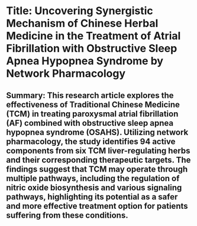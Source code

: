 # Title: Uncovering Synergistic Mechanism of Chinese Herbal Medicine in the Treatment of Atrial Fibrillation with Obstructive Sleep Apnea Hypopnea Syndrome by Network Pharmacology

## Summary: This research article explores the effectiveness of Traditional Chinese Medicine (TCM) in treating paroxysmal atrial fibrillation (AF) combined with obstructive sleep apnea hypopnea syndrome (OSAHS). Utilizing network pharmacology, the study identifies 94 active components from six TCM liver-regulating herbs and their corresponding therapeutic targets. The findings suggest that TCM may operate through multiple pathways, including the regulation of nitric oxide biosynthesis and various signaling pathways, highlighting its potential as a safer and more effective treatment option for patients suffering from these conditions.